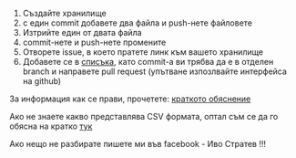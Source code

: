 1. Създайте хранилище
2. с един commit добавете два файла и push-нете файловете
3. Изтрийте един от двата файла
4. commit-нете и push-нете промените
5. Отворете issue, в което пратете линк към вашето хранилище
6. Добавете се в [списъка](https://github.com/NoHomey/git-talks/blob/master/info.csv),
като commit-a ви трябва да е в отделен branch и направете pull request (упътване изпозлвайте интерфейса на github)

За информация как се прави, прочетете: [краткото обяснение](https://github.com/NoHomey/git-talks/blob/master/git.md)

Ако не знаете какво представлява CSV формата, оптал съм се да го обясна на кратко [тук](https://github.com/NoHomey/git-talks/blob/master/csv.md)

Ако нещо не разбирате пишете ми във facebook - Иво Стратев !!!
